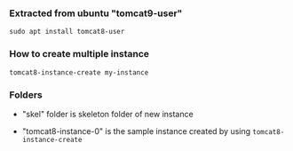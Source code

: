 ### Extracted from ubuntu "tomcat9-user"
```
sudo apt install tomcat8-user
```

### How to create multiple instance
```
tomcat8-instance-create my-instance
```

### Folders
* "skel" folder is skeleton folder of new instance

* "tomcat8-instance-0" is the sample instance created by using `tomcat8-instance-create`